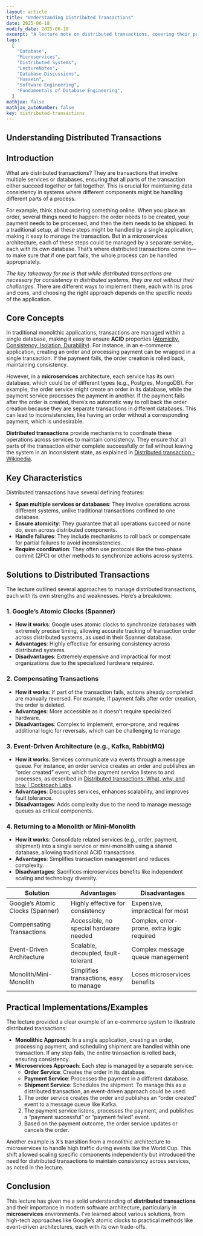 ```yaml
---
layout: article
title: "Understanding Distributed Transactions"
date: 2025-06-18
modify_date: 2025-06-18
excerpt: "A lecture note on distributed transactions, covering their purpose, challenges, and solutions like atomic clocks, compensating transactions, event-driven architectures, and monoliths."
tags:
  [
    "Database",
    "Microservices",
    "Distributed Systems",
    "LectureNotes",
    "Database Discussions",
    "Hussein",
    "Software Engineering",
    "Fundamentals of Database Engineering",
  ]
mathjax: false
mathjax_autoNumber: false
key: distributed-transactions
---
```


## Understanding Distributed Transactions

## Introduction

What are distributed transactions? They are transactions that involve multiple services or databases, ensuring that all parts of the transaction either succeed together or fail together. This is crucial for maintaining data consistency in systems where different components might be handling different parts of a process.

For example, think about ordering something online. When you place an order, several things need to happen: the order needs to be created, your payment needs to be processed, and then the item needs to be shipped. In a traditional setup, all these steps might be handled by a single application, making it easy to manage the transaction. But in a microservices architecture, each of these steps could be managed by a separate service, each with its own database. That’s where distributed transactions come in—to make sure that if one part fails, the whole process can be handled appropriately.

*The key takeaway for me is that while distributed transactions are necessary for consistency in distributed systems, they are not without their challenges.* There are different ways to implement them, each with its pros and cons, and choosing the right approach depends on the specific needs of the application.

## Core Concepts

In traditional monolithic applications, transactions are managed within a single database, making it easy to ensure **ACID** properties ([Atomicity, Consistency, Isolation, Durability](https://en.wikipedia.org/wiki/ACID)). For instance, in an e-commerce application, creating an order and processing payment can be wrapped in a single transaction. If the payment fails, the order creation is rolled back, maintaining consistency.

However, in a **microservices** architecture, each service has its own database, which could be of different types (e.g., Postgres, MongoDB). For example, the order service might create an order in its database, while the payment service processes the payment in another. If the payment fails after the order is created, there’s no automatic way to roll back the order creation because they are separate transactions in different databases. This can lead to inconsistencies, like having an order without a corresponding payment, which is undesirable.

**Distributed transactions** provide mechanisms to coordinate these operations across services to maintain consistency. They ensure that all parts of the transaction either complete successfully or fail without leaving the system in an inconsistent state, as explained in [Distributed transaction - Wikipedia](https://en.wikipedia.org/wiki/Distributed_transaction).

## Key Characteristics

Distributed transactions have several defining features:

- **Span multiple services or databases**: They involve operations across different systems, unlike traditional transactions confined to one database.
- **Ensure atomicity**: They guarantee that all operations succeed or none do, even across distributed components.
- **Handle failures**: They include mechanisms to roll back or compensate for partial failures to avoid inconsistencies.
- **Require coordination**: They often use protocols like the two-phase commit (2PC) or other methods to synchronize actions across systems.

## Solutions to Distributed Transactions

The lecture outlined several approaches to manage distributed transactions, each with its own strengths and weaknesses. Here’s a breakdown:

### 1. Google’s Atomic Clocks (Spanner)

- **How it works**: Google uses atomic clocks to synchronize databases with extremely precise timing, allowing accurate tracking of transaction order across distributed systems, as used in their Spanner database.
- **Advantages**: Highly effective for ensuring consistency across distributed systems.
- **Disadvantages**: Extremely expensive and impractical for most organizations due to the specialized hardware required.

### 2. Compensating Transactions

- **How it works**: If part of the transaction fails, actions already completed are manually reversed. For example, if payment fails after order creation, the order is deleted.
- **Advantages**: More accessible as it doesn’t require specialized hardware.
- **Disadvantages**: Complex to implement, error-prone, and requires additional logic for reversals, which can be challenging to manage.

### 3. Event-Driven Architecture (e.g., Kafka, RabbitMQ)

- **How it works**: Services communicate via events through a message queue. For instance, an order service creates an order and publishes an “order created” event, which the payment service listens to and processes, as described in [Distributed transactions: What, why, and how | Cockroach Labs](https://www.cockroachlabs.com/blog/distributed-transactions-what-why-and-how-to-build-a-distributed-transactional-application/).
- **Advantages**: Decouples services, enhances scalability, and improves fault tolerance.
- **Disadvantages**: Adds complexity due to the need to manage message queues as critical components.

### 4. Returning to a Monolith or Mini-Monolith

- **How it works**: Consolidate related services (e.g., order, payment, shipment) into a single service or mini-monolith using a shared database, allowing traditional ACID transactions.
- **Advantages**: Simplifies transaction management and reduces complexity.
- **Disadvantages**: Sacrifices microservices benefits like independent scaling and technology diversity.

| **Solution**                     | **Advantages**                              | **Disadvantages**                          |
|----------------------------------|---------------------------------------------|--------------------------------------------|
| Google’s Atomic Clocks (Spanner) | Highly effective for consistency            | Expensive, impractical for most            |
| Compensating Transactions        | Accessible, no special hardware needed      | Complex, error-prone, extra logic required |
| Event-Driven Architecture        | Scalable, decoupled, fault-tolerant         | Complex message queue management           |
| Monolith/Mini-Monolith           | Simplifies transactions, easy to manage     | Loses microservices benefits               |

## Practical Implementations/Examples

The lecture provided a clear example of an e-commerce system to illustrate distributed transactions:

- **Monolithic Approach**: In a single application, creating an order, processing payment, and scheduling shipment are handled within one transaction. If any step fails, the entire transaction is rolled back, ensuring consistency.
- **Microservices Approach**: Each step is managed by a separate service:
  - **Order Service**: Creates the order in its database.
  - **Payment Service**: Processes the payment in a different database.
  - **Shipment Service**: Schedules the shipment.
  To manage this as a distributed transaction, an event-driven approach could be used:
  1. The order service creates the order and publishes an “order created” event to a message queue like Kafka.
  2. The payment service listens, processes the payment, and publishes a “payment successful” or “payment failed” event.
  3. Based on the payment outcome, the order service updates or cancels the order.

Another example is X’s transition from a monolithic architecture to microservices to handle high traffic during events like the World Cup. This shift allowed scaling specific components independently but introduced the need for distributed transactions to maintain consistency across services, as noted in the lecture.

## Conclusion

This lecture has given me a solid understanding of **distributed transactions** and their importance in modern software architecture, particularly in **microservices** environments. I’ve learned about various solutions, from high-tech approaches like Google’s atomic clocks to practical methods like event-driven architectures, each with its own trade-offs.
